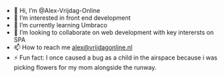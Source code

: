 - 👋 Hi, I’m @Alex-Vrijdag-Online
- 👀 I’m interested in front end development
- 🌱 I’m currently learning Umbraco
- 💞️ I’m looking to collaborate on web development with key interersts on SPA
- 📫 How to reach me alex@vrijdagonline.nl
- ⚡ Fun fact: I once caused a bug as a child in the airspace because i was picking flowers for my mom alongside the runway.

<!---
Alex-Vrijdag-Online/Alex-Vrijdag-Online is a ✨ special ✨ repository because its `README.md` (this file) appears on your GitHub profile.
You can click the Preview link to take a look at your changes.
--->
